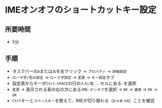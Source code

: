 # IMEオンオフのショートカットキー設定

## 所要時間

- 5分

## 手順

- タスクバーの`A`または`あ`を右クリック → `プロパティ` → `詳細設定`
- `ローマ字/色の設定` → `ローマ字設定` → `変更` → `キー設定`タブ
- 設定表からキーが`Ctrl:SPACE`の行の`入力/変...`セルにある`-`を選択
- `変更` → 表示される表の右の方にある`IME-オンオフ`を選択 → `OK` → `適用` → `OK` → `OK`
- `Ctrl`キーと`スペースキー`を教えて、IMEが切り替わる（`A`→`あ`→`A`）ことを確認
